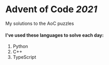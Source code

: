 # Advent of Code *2021*

My solutions to the AoC puzzles

#### I've used these languages to solve each day:

1. Python
2. C++
3. TypeScript
